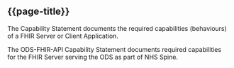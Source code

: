 ## {{page-title}}

The Capability Statement documents the required capabilities (behaviours) of a FHIR Server or Client Application.

The ODS-FHIR-API Capability Statement documents required capabilities for the FHIR Server serving the ODS as part of NHS Spine.
<!--
<div class="tab">
  <button class="tablinks active" onclick="openTab(event, 'HTML')">HTML View</button>
  <button class="tablinks" onclick="openTab(event, 'TREE')">Tree</button>
  <button class="tablinks" onclick="openTab(event, 'TABLE')">Table</button>
  <button class="tablinks" onclick="openTab(event, 'XML')">XML</button>
  <button class="tablinks" onclick="openTab(event, 'JSON')">JSON</button>
</div>
<div id="HTML" class="tabcontent" style="display:block">
  {{render:CPISFHIRAPIProducer}}
</div>
<div id="TREE" class="tabcontent">
  {{tree:CPISFHIRAPIProducer,expand:5}}
</div>
<div id="TABLE" class="tabcontent">
  {{table:CPISFHIRAPIProducer}}
</div>
<div id="XML" class="tabcontent">
 {{xml:CPISFHIRAPIProducer}}
</div>
<div id="JSON" class="tabcontent">
 {{json:CPISFHIRAPIProducer}}
</div>
-->